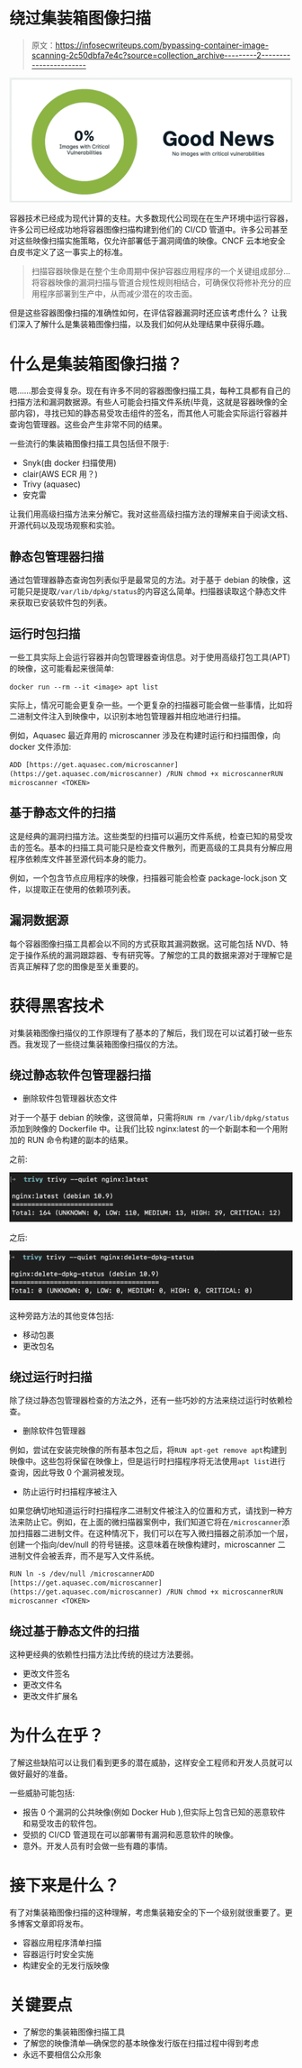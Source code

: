 # 绕过集装箱图像扫描

> 原文：<https://infosecwriteups.com/bypassing-container-image-scanning-2c50dbfa7e4c?source=collection_archive---------2----------------------->

![](img/e127d816e589344db75cf04a742d6349.png)

容器技术已经成为现代计算的支柱。大多数现代公司现在在生产环境中运行容器，许多公司已经成功地将容器图像扫描构建到他们的 CI/CD 管道中。许多公司甚至对这些映像扫描实施策略，仅允许部署低于漏洞阈值的映像。CNCF 云本地安全白皮书定义了这一事实上的标准。

> 扫描容器映像是在整个生命周期中保护容器应用程序的一个关键组成部分…将容器映像的漏洞扫描与管道合规性规则相结合，可确保仅将修补充分的应用程序部署到生产中，从而减少潜在的攻击面。

但是这些容器图像扫描的准确性如何，在评估容器漏洞时还应该考虑什么？
让我们深入了解什么是集装箱图像扫描，以及我们如何从处理结果中获得乐趣。

# 什么是集装箱图像扫描？

嗯……那会变得复杂。现在有许多不同的容器图像扫描工具，每种工具都有自己的扫描方法和漏洞数据源。有些人可能会扫描文件系统(毕竟，这就是容器映像的全部内容)，寻找已知的静态易受攻击组件的签名，而其他人可能会实际运行容器并查询包管理器。这些会产生非常不同的结果。

一些流行的集装箱图像扫描工具包括但不限于:

*   Snyk(由 docker 扫描使用)
*   clair(AWS ECR 用？)
*   Trivy (aquasec)
*   安克雷

让我们用高级扫描方法来分解它。我对这些高级扫描方法的理解来自于阅读文档、开源代码以及现场观察和实验。

## 静态包管理器扫描

通过包管理器静态查询包列表似乎是最常见的方法。对于基于 debian 的映像，这可能只是提取`/var/lib/dpkg/status`的内容这么简单。扫描器读取这个静态文件来获取已安装软件包的列表。

## 运行时包扫描

一些工具实际上会运行容器并向包管理器查询信息。对于使用高级打包工具(APT)的映像，这可能看起来很简单:

`docker run --rm --it <image> apt list`

实际上，情况可能会更复杂一些。一个更复杂的扫描器可能会做一些事情，比如将二进制文件注入到映像中，以识别本地包管理器并相应地进行扫描。

例如，Aquasec 最近弃用的 microscanner 涉及在构建时运行和扫描图像，向 docker 文件添加:

```
ADD [https://get.aquasec.com/microscanner](https://get.aquasec.com/microscanner) /RUN chmod +x microscannerRUN microscanner <TOKEN>
```

## 基于静态文件的扫描

这是经典的漏洞扫描方法。这些类型的扫描可以遍历文件系统，检查已知的易受攻击的签名。基本的扫描工具可能只是检查文件散列，而更高级的工具具有分解应用程序依赖库文件甚至源代码本身的能力。

例如，一个包含节点应用程序的映像，扫描器可能会检查 package-lock.json 文件，以提取正在使用的依赖项列表。

## 漏洞数据源

每个容器图像扫描工具都会以不同的方式获取其漏洞数据。这可能包括 NVD、特定于操作系统的漏洞跟踪器、专有研究等。了解您的工具的数据来源对于理解它是否真正解释了您的图像是至关重要的。

# 获得黑客技术

对集装箱图像扫描仪的工作原理有了基本的了解后，我们现在可以试着打破一些东西。我发现了一些绕过集装箱图像扫描仪的方法。

## 绕过静态软件包管理器扫描

*   删除软件包管理器状态文件

对于一个基于 debian 的映像，这很简单，只需将`RUN rm /var/lib/dpkg/status`添加到映像的 Dockerfile 中。让我们比较 nginx:latest 的一个新副本和一个用附加的 RUN 命令构建的副本的结果。

之前:

![](img/6144c77d7716d5e66553fd29ee953a55.png)

之后:

![](img/5cc62ace9ceaabdbad2fbababdaf6b3a.png)

这种旁路方法的其他变体包括:

*   移动包裹
*   更改包名

## 绕过运行时扫描

除了绕过静态包管理器检查的方法之外，还有一些巧妙的方法来绕过运行时依赖检查。

*   删除软件包管理器

例如，尝试在安装完映像的所有基本包之后，将`RUN apt-get remove apt`构建到映像中。这些包将保留在映像上，但是运行时扫描程序将无法使用`apt list`进行查询，因此导致 0 个漏洞被发现。

*   防止运行时扫描程序被注入

如果您确切地知道运行时扫描程序二进制文件被注入的位置和方式，请找到一种方法来防止它。例如，在上面的微扫描器案例中，我们知道它将在`/microscanner`添加扫描器二进制文件。在这种情况下，我们可以在写入微扫描器之前添加一个层，创建一个指向/dev/null 的符号链接。这意味着在映像构建时，microscanner 二进制文件会被丢弃，而不是写入文件系统。

```
RUN ln -s /dev/null /microscannerADD [https://get.aquasec.com/microscanner](https://get.aquasec.com/microscanner) /RUN chmod +x microscannerRUN microscanner <TOKEN>
```

## 绕过基于静态文件的扫描

这种更经典的依赖性扫描方法比传统的绕过方法要弱。

*   更改文件签名
*   更改文件名
*   更改文件扩展名

# 为什么在乎？

了解这些缺陷可以让我们看到更多的潜在威胁，这样安全工程师和开发人员就可以做好最好的准备。

一些威胁可能包括:

*   报告 0 个漏洞的公共映像(例如 Docker Hub ),但实际上包含已知的恶意软件和易受攻击的软件包。
*   受损的 CI/CD 管道现在可以部署带有漏洞和恶意软件的映像。
*   意外。开发人员有时会做一些有趣的事情。

# 接下来是什么？

有了对集装箱图像扫描的这种理解，考虑集装箱安全的下一个级别就很重要了。更多博客文章即将发布。

*   容器应用程序清单扫描
*   容器运行时安全实施
*   构建安全的无发行版映像

# 关键要点

*   了解您的集装箱图像扫描工具
*   了解您的映像清单—确保您的基本映像发行版在扫描过程中得到考虑
*   永远不要相信公众形象